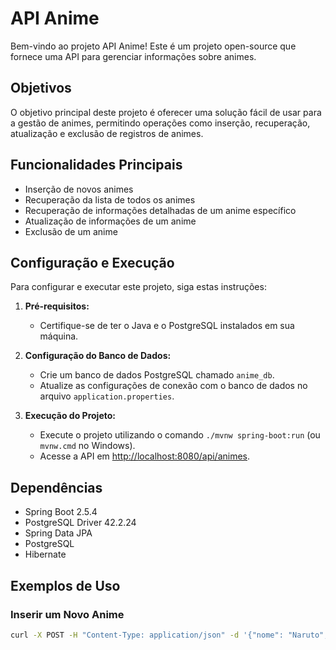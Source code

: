# API Anime

Bem-vindo ao projeto API Anime! Este é um projeto open-source que fornece uma API para gerenciar informações sobre animes.

## Objetivos

O objetivo principal deste projeto é oferecer uma solução fácil de usar para a gestão de animes, permitindo operações como inserção, recuperação, atualização e exclusão de registros de animes.

## Funcionalidades Principais

- Inserção de novos animes
- Recuperação da lista de todos os animes
- Recuperação de informações detalhadas de um anime específico
- Atualização de informações de um anime
- Exclusão de um anime

## Configuração e Execução

Para configurar e executar este projeto, siga estas instruções:

1. **Pré-requisitos:**
   - Certifique-se de ter o Java e o PostgreSQL instalados em sua máquina.

2. **Configuração do Banco de Dados:**
   - Crie um banco de dados PostgreSQL chamado `anime_db`.
   - Atualize as configurações de conexão com o banco de dados no arquivo `application.properties`.

3. **Execução do Projeto:**
   - Execute o projeto utilizando o comando `./mvnw spring-boot:run` (ou `mvnw.cmd` no Windows).
   - Acesse a API em [http://localhost:8080/api/animes](http://localhost:8080/api/animes).

## Dependências

- Spring Boot 2.5.4
- PostgreSQL Driver 42.2.24
- Spring Data JPA
- PostgreSQL
- Hibernate

## Exemplos de Uso

### Inserir um Novo Anime

```bash
curl -X POST -H "Content-Type: application/json" -d '{"nome": "Naruto", "genero": "Ação"}' http://localhost:8080/api/animes
